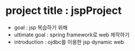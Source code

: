 # project title : jspProject
* goal : jsp 복습하기 위해
* ultimate goal : spring framework로 web 제작하기
* introduction : ojdbc를 이용한 jsp dynamic web
